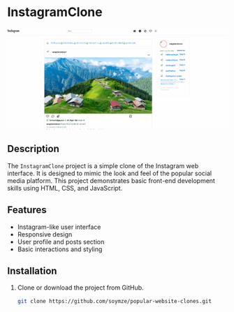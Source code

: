 # InstagramClone
![instagram](https://github.com/soymze/popular-website-clones/blob/master/instagram.gif)
## Description
The `InstagramClone` project is a simple clone of the Instagram web interface. It is designed to mimic the look and feel of the popular social media platform. This project demonstrates basic front-end development skills using HTML, CSS, and JavaScript.

## Features
- Instagram-like user interface
- Responsive design
- User profile and posts section
- Basic interactions and styling

## Installation
1. Clone or download the project from GitHub.
   ```bash
   git clone https://github.com/soymze/popular-website-clones.git
